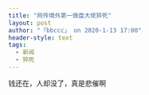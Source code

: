 ```yaml
---
title: "网传境外第一做盘大佬猝死"
layout: post
author: "「bbccc」 on 2020-1-13 17:00"
header-style: text
tags:
  - 新闻
  - 猝死
---
```


<head></head>
<body>
  钱还在，人却没了，真是悲催啊
 <br>
</body>


